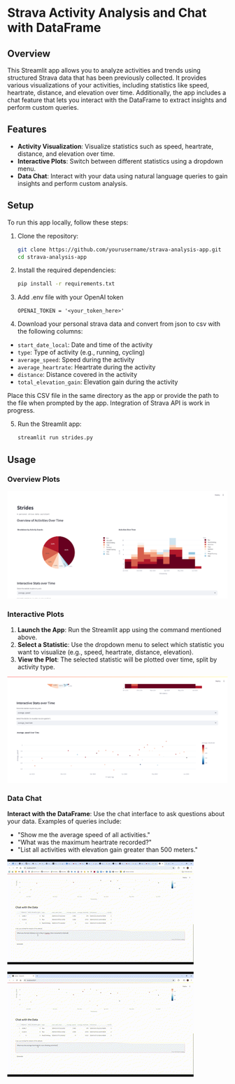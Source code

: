 # Strava Activity Analysis and Chat with DataFrame

## Overview

This Streamlit app allows you to analyze activities and trends using structured Strava data that has been previously collected. It provides various visualizations of your activities, including statistics like speed, heartrate, distance, and elevation over time. Additionally, the app includes a chat feature that lets you interact with the DataFrame to extract insights and perform custom queries.

## Features

- **Activity Visualization**: Visualize statistics such as speed, heartrate, distance, and elevation over time.
- **Interactive Plots**: Switch between different statistics using a dropdown menu.
- **Data Chat**: Interact with your data using natural language queries to gain insights and perform custom analysis.

## Setup

To run this app locally, follow these steps:

1. Clone the repository:
    ```bash
    git clone https://github.com/yourusername/strava-analysis-app.git
    cd strava-analysis-app
    ```

2. Install the required dependencies:
    ```bash
    pip install -r requirements.txt
    ```

3. Add .env file with your OpenAI token
    ```
    OPENAI_TOKEN = '<your_token_here>'
    ```

4. Download your personal strava data and convert from json to csv with the following columns:
- `start_date_local`: Date and time of the activity
- `type`: Type of activity (e.g., running, cycling)
- `average_speed`: Speed during the activity
- `average_heartrate`: Heartrate during the activity
- `distance`: Distance covered in the activity
- `total_elevation_gain`: Elevation gain during the activity

Place this CSV file in the same directory as the app or provide the path to the file when prompted by the app.
Integration of Strava API is work in progress.

5. Run the Streamlit app:
    ```bash
    streamlit run strides.py
    ```

## Usage

### Overview Plots

![App Screenshot Overview Plot](demo/Strides1.png)


### Interactive Plots

1. **Launch the App**: Run the Streamlit app using the command mentioned above.
2. **Select a Statistic**: Use the dropdown menu to select which statistic you want to visualize (e.g., speed, heartrate, distance, elevation).
3. **View the Plot**: The selected statistic will be plotted over time, split by activity type.

![App Screenshot Interactive Plot](demo/Strides2.png)


### Data Chat

**Interact with the DataFrame**: Use the chat interface to ask questions about your data. Examples of queries include:
   - "Show me the average speed of all activities."
   - "What was the maximum heartrate recorded?"
   - "List all activities with elevation gain greater than 500 meters."

![Example chat with dataframe](demo/StridesChatDemo1.gif)

![Example chat with dataframe](demo/StridesChatDemo2.gif)
